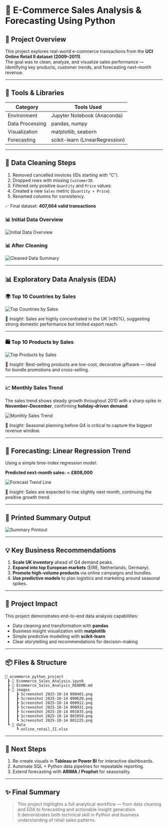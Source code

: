 # 🧾 E-Commerce Sales Analysis & Forecasting Using Python

## 🧩 Project Overview
This project explores real-world e-commerce transactions from the **UCI Online Retail II dataset (2009–2011)**.  
The goal was to clean, analyze, and visualize sales performance — identifying key products, customer trends, and forecasting next-month revenue.

---

## 🧰 Tools & Libraries
| Category | Tools Used |
|-----------|-------------|
| Environment | Jupyter Notebook (Anaconda) |
| Data Processing | pandas, numpy |
| Visualization | matplotlib, seaborn |
| Forecasting | scikit-learn (LinearRegression) |

---

## 🧹 Data Cleaning Steps
1. Removed cancelled invoices (IDs starting with “C”).  
2. Dropped rows with missing `CustomerID`.  
3. Filtered only positive `Quantity` and `Price` values.  
4. Created a new `Sales` metric (`Quantity × Price`).  
5. Renamed columns for consistency.  

✅ Final dataset: **407,664 valid transactions**

### 📊 Initial Data Overview
![Initial Data Overview](images/Screenshot%202025-10-14%20000401.png)

### 📊 After Cleaning
![Cleaned Data Summary](images/Screenshot%202025-10-14%20000620.png)

---

## 📊 Exploratory Data Analysis (EDA)

### 🌍 Top 10 Countries by Sales
![Top Countries by Sales](images/Screenshot%202025-10-14%20000912.png)

🧠 *Insight:* Sales are highly concentrated in the UK (≈90%), suggesting strong domestic performance but limited export reach.

---

### 🛍️ Top 10 Products by Sales
![Top Products by Sales](images/Screenshot%202025-10-14%20000931.png)

🧠 *Insight:* Best-selling products are low-cost, decorative giftware — ideal for bundle promotions and cross-selling.

---

### 📈 Monthly Sales Trend
The sales trend shows steady growth throughout 2010 with a sharp spike in **November–December**, confirming **holiday-driven demand**.

![Monthly Sales Trend](images/Screenshot%202025-10-14%20001035.png)

🧠 *Insight:* Seasonal planning before Q4 is critical to capture the biggest revenue window.

---

## 🔮 Forecasting: Linear Regression Trend
Using a simple time-index regression model:

**Predicted next-month sales:** ≈ **£808,000**

![Forecast Trend Line](images/Screenshot%202025-10-14%20001059.png)

🧠 *Insight:* Sales are expected to rise slightly next month, continuing the positive growth trend.

---

## 🧾 Printed Summary Output
![Summary Printout](images/Screenshot%202025-10-14%20001225.png)

---

## 💡 Key Business Recommendations
1. **Scale UK inventory** ahead of Q4 demand peaks.  
2. **Expand into top European markets** (EIRE, Netherlands, Germany).  
3. **Promote high-volume products** via online campaigns and bundles.  
4. **Use predictive models** to plan logistics and marketing around seasonal spikes.  

---

## 🧠 Project Impact
This project demonstrates end-to-end data analysis capabilities:
- Data cleaning and transformation with **pandas**
- Business insight visualization with **matplotlib**
- Simple predictive modelling with **scikit-learn**
- Clear storytelling and recommendations for decision-making  

---

## 📦 Files & Structure
```
📁 ecommerce_python_project
 ┣ 📄 Ecommerce_Sales_Analysis.ipynb
 ┣ 📄 Ecommerce_Sales_Analysis_README.md
 ┣ 📁 images
 ┃   ┣ Screenshot 2025-10-14 000401.png
 ┃   ┣ Screenshot 2025-10-14 000620.png
 ┃   ┣ Screenshot 2025-10-14 000912.png
 ┃   ┣ Screenshot 2025-10-14 000931.png
 ┃   ┣ Screenshot 2025-10-14 001035.png
 ┃   ┣ Screenshot 2025-10-14 001059.png
 ┃   ┗ Screenshot 2025-10-14 001225.png
 ┗ 📁 data
     ┗ online_retail_II.xlsx
```

---

## 🏁 Next Steps
1. Re-create visuals in **Tableau or Power BI** for interactive dashboards.  
2. Automate SQL + Python data pipelines for repeatable reporting.  
3. Extend forecasting with **ARIMA / Prophet** for seasonality.  

---

## ✨ Final Summary
> This project highlights a full analytical workflow — from data cleaning and EDA to forecasting and actionable insight generation.  
> It demonstrates both technical skill in Python and business understanding of retail sales patterns.
